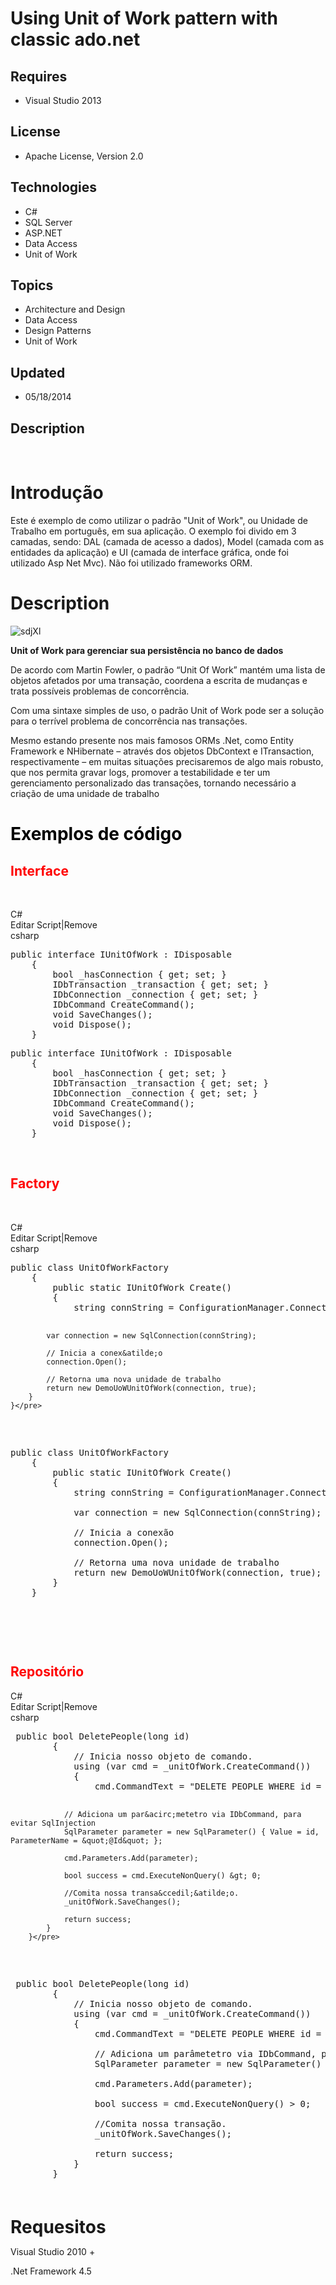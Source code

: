 # Using Unit of Work pattern with classic ado.net
## Requires
- Visual Studio 2013
## License
- Apache License, Version 2.0
## Technologies
- C#
- SQL Server
- ASP.NET
- Data Access
- Unit of Work
## Topics
- Architecture and Design
- Data Access
- Design Patterns
- Unit of Work
## Updated
- 05/18/2014
## Description
&nbsp;
<h1>Introdu&ccedil;&atilde;o</h1>
<p><span>Este &eacute; exemplo de como utilizar o padr&atilde;o &quot;Unit of Work&quot;, ou Unidade de Trabalho em portugu&ecirc;s, em sua aplica&ccedil;&atilde;o. O exemplo foi divido em 3 camadas, sendo: DAL (camada de acesso a dados), Model (camada com as entidades
 da aplica&ccedil;&atilde;o) e UI (camada de interface gr&aacute;fica, onde foi utilizado Asp Net Mvc). N&atilde;o foi utilizado frameworks ORM.&nbsp;</span></p>
<h1>Description</h1>
<p><img class="aligncenter size-full x_wp-image-141" src="-sdjxl.png?w=620" alt="sdjXl"></p>
<p><strong>Unit of Work para gerenciar sua persist&ecirc;ncia no banco de dados</strong></p>
<p>De acordo com Martin Fowler, o padr&atilde;o &ldquo;Unit Of Work&rdquo;&nbsp;mant&eacute;m uma lista de objetos afetados por uma transa&ccedil;&atilde;o, coordena a escrita de mudan&ccedil;as e trata poss&iacute;veis problemas de concorr&ecirc;ncia.&nbsp;</p>
<p>Com uma sintaxe simples de uso, o padr&atilde;o Unit of Work pode ser a solu&ccedil;&atilde;o para o terr&iacute;vel problema de concorr&ecirc;ncia nas transa&ccedil;&otilde;es.</p>
<p>Mesmo estando&nbsp;presente nos mais famosos ORMs .Net, como Entity Framework e NHibernate &ndash; atrav&eacute;s dos objetos DbContext e ITransaction, respectivamente &ndash; em muitas situa&ccedil;&otilde;es precisaremos&nbsp;de&nbsp;algo mais robusto,
 que nos permita gravar logs, promover a testabilidade e ter um gerenciamento personalizado&nbsp;das transa&ccedil;&otilde;es,&nbsp;tornando necess&aacute;rio a cria&ccedil;&atilde;o de uma unidade de trabalho</p>
<h1><span style="color:#000000">Exemplos de c&oacute;digo</span></h1>
<h2><span style="color:#ff0000">Interface</span></h2>
<p>&nbsp;</p>
<div class="scriptcode">
<div class="pluginEditHolder" pluginCommand="mceScriptCode">
<div class="title"><span>C#</span></div>
<div class="pluginLinkHolder"><span class="pluginEditHolderLink">Editar Script</span>|<span class="pluginRemoveHolderLink">Remove</span></div>
<span class="hidden">csharp</span>
<pre class="hidden">public interface IUnitOfWork : IDisposable
    {
        bool _hasConnection { get; set; }
        IDbTransaction _transaction { get; set; }
        IDbConnection _connection { get; set; }
        IDbCommand CreateCommand();
        void SaveChanges();
        void Dispose();
    }</pre>
<div class="preview">
<pre class="js">public&nbsp;interface&nbsp;IUnitOfWork&nbsp;:&nbsp;IDisposable&nbsp;
&nbsp;&nbsp;&nbsp;&nbsp;<span class="js__brace">{</span>&nbsp;
&nbsp;&nbsp;&nbsp;&nbsp;&nbsp;&nbsp;&nbsp;&nbsp;bool&nbsp;_hasConnection&nbsp;<span class="js__brace">{</span>&nbsp;get;&nbsp;set;&nbsp;<span class="js__brace">}</span>&nbsp;
&nbsp;&nbsp;&nbsp;&nbsp;&nbsp;&nbsp;&nbsp;&nbsp;IDbTransaction&nbsp;_transaction&nbsp;<span class="js__brace">{</span>&nbsp;get;&nbsp;set;&nbsp;<span class="js__brace">}</span>&nbsp;
&nbsp;&nbsp;&nbsp;&nbsp;&nbsp;&nbsp;&nbsp;&nbsp;IDbConnection&nbsp;_connection&nbsp;<span class="js__brace">{</span>&nbsp;get;&nbsp;set;&nbsp;<span class="js__brace">}</span>&nbsp;
&nbsp;&nbsp;&nbsp;&nbsp;&nbsp;&nbsp;&nbsp;&nbsp;IDbCommand&nbsp;CreateCommand();&nbsp;
&nbsp;&nbsp;&nbsp;&nbsp;&nbsp;&nbsp;&nbsp;&nbsp;<span class="js__operator">void</span>&nbsp;SaveChanges();&nbsp;
&nbsp;&nbsp;&nbsp;&nbsp;&nbsp;&nbsp;&nbsp;&nbsp;<span class="js__operator">void</span>&nbsp;Dispose();&nbsp;
&nbsp;&nbsp;&nbsp;&nbsp;<span class="js__brace">}</span></pre>
</div>
</div>
</div>
<p>&nbsp;</p>
<h2><span style="color:#ff0000"><strong>Factory</strong></span></h2>
<p>&nbsp;</p>
<div class="scriptcode">
<div class="pluginEditHolder" pluginCommand="mceScriptCode">
<div class="title"><span>C#</span></div>
<div class="pluginLinkHolder"><span class="pluginEditHolderLink">Editar Script</span>|<span class="pluginRemoveHolderLink">Remove</span></div>
<span class="hidden">csharp</span>
<pre class="hidden">public class UnitOfWorkFactory
    {
        public static IUnitOfWork Create()
        {
            string connString = ConfigurationManager.ConnectionStrings[&quot;ConnectionString&quot;].ConnectionString;

            var connection = new SqlConnection(connString);

            // Inicia a conex&atilde;o
            connection.Open();

            // Retorna uma nova unidade de trabalho
            return new DemoUoWUnitOfWork(connection, true);
        }
    }</pre>
<div class="preview">
<pre class="js">public&nbsp;class&nbsp;UnitOfWorkFactory&nbsp;
&nbsp;&nbsp;&nbsp;&nbsp;<span class="js__brace">{</span>&nbsp;
&nbsp;&nbsp;&nbsp;&nbsp;&nbsp;&nbsp;&nbsp;&nbsp;public&nbsp;static&nbsp;IUnitOfWork&nbsp;Create()&nbsp;
&nbsp;&nbsp;&nbsp;&nbsp;&nbsp;&nbsp;&nbsp;&nbsp;<span class="js__brace">{</span>&nbsp;
&nbsp;&nbsp;&nbsp;&nbsp;&nbsp;&nbsp;&nbsp;&nbsp;&nbsp;&nbsp;&nbsp;&nbsp;string&nbsp;connString&nbsp;=&nbsp;ConfigurationManager.ConnectionStrings[<span class="js__string">&quot;ConnectionString&quot;</span>].ConnectionString;&nbsp;
&nbsp;
&nbsp;&nbsp;&nbsp;&nbsp;&nbsp;&nbsp;&nbsp;&nbsp;&nbsp;&nbsp;&nbsp;&nbsp;<span class="js__statement">var</span>&nbsp;connection&nbsp;=&nbsp;<span class="js__operator">new</span>&nbsp;SqlConnection(connString);&nbsp;
&nbsp;
&nbsp;&nbsp;&nbsp;&nbsp;&nbsp;&nbsp;&nbsp;&nbsp;&nbsp;&nbsp;&nbsp;&nbsp;<span class="js__sl_comment">//&nbsp;Inicia&nbsp;a&nbsp;conex&atilde;o</span>&nbsp;
&nbsp;&nbsp;&nbsp;&nbsp;&nbsp;&nbsp;&nbsp;&nbsp;&nbsp;&nbsp;&nbsp;&nbsp;connection.Open();&nbsp;
&nbsp;
&nbsp;&nbsp;&nbsp;&nbsp;&nbsp;&nbsp;&nbsp;&nbsp;&nbsp;&nbsp;&nbsp;&nbsp;<span class="js__sl_comment">//&nbsp;Retorna&nbsp;uma&nbsp;nova&nbsp;unidade&nbsp;de&nbsp;trabalho</span>&nbsp;
&nbsp;&nbsp;&nbsp;&nbsp;&nbsp;&nbsp;&nbsp;&nbsp;&nbsp;&nbsp;&nbsp;&nbsp;<span class="js__statement">return</span>&nbsp;<span class="js__operator">new</span>&nbsp;DemoUoWUnitOfWork(connection,&nbsp;true);&nbsp;
&nbsp;&nbsp;&nbsp;&nbsp;&nbsp;&nbsp;&nbsp;&nbsp;<span class="js__brace">}</span>&nbsp;
&nbsp;&nbsp;&nbsp;&nbsp;<span class="js__brace">}</span></pre>
</div>
</div>
</div>
&nbsp;
<h2 class="endscriptcode"><span style="color:#ff0000">Reposit&oacute;rio</span></h2>
<div class="endscriptcode"></div>
<div class="endscriptcode">
<div class="scriptcode">
<div class="pluginEditHolder" pluginCommand="mceScriptCode">
<div class="title"><span>C#</span></div>
<div class="pluginLinkHolder"><span class="pluginEditHolderLink">Editar Script</span>|<span class="pluginRemoveHolderLink">Remove</span></div>
<span class="hidden">csharp</span>
<pre class="hidden"> public bool DeletePeople(long id)
        {
            // Inicia nosso objeto de comando.
            using (var cmd = _unitOfWork.CreateCommand())
            {
                cmd.CommandText = &quot;DELETE PEOPLE WHERE id = @Id&quot;;

                // Adiciona um par&acirc;metetro via IDbCommand, para evitar SqlInjection
                SqlParameter parameter = new SqlParameter() { Value = id, ParameterName = &quot;@Id&quot; };

                cmd.Parameters.Add(parameter);

                bool success = cmd.ExecuteNonQuery() &gt; 0;

                //Comita nossa transa&ccedil;&atilde;o.
                _unitOfWork.SaveChanges();

                return success;
            }
        }</pre>
<div class="preview">
<pre class="js">&nbsp;public&nbsp;bool&nbsp;DeletePeople(long&nbsp;id)&nbsp;
&nbsp;&nbsp;&nbsp;&nbsp;&nbsp;&nbsp;&nbsp;&nbsp;<span class="js__brace">{</span>&nbsp;
&nbsp;&nbsp;&nbsp;&nbsp;&nbsp;&nbsp;&nbsp;&nbsp;&nbsp;&nbsp;&nbsp;&nbsp;<span class="js__sl_comment">//&nbsp;Inicia&nbsp;nosso&nbsp;objeto&nbsp;de&nbsp;comando.</span>&nbsp;
&nbsp;&nbsp;&nbsp;&nbsp;&nbsp;&nbsp;&nbsp;&nbsp;&nbsp;&nbsp;&nbsp;&nbsp;using&nbsp;(<span class="js__statement">var</span>&nbsp;cmd&nbsp;=&nbsp;_unitOfWork.CreateCommand())&nbsp;
&nbsp;&nbsp;&nbsp;&nbsp;&nbsp;&nbsp;&nbsp;&nbsp;&nbsp;&nbsp;&nbsp;&nbsp;<span class="js__brace">{</span>&nbsp;
&nbsp;&nbsp;&nbsp;&nbsp;&nbsp;&nbsp;&nbsp;&nbsp;&nbsp;&nbsp;&nbsp;&nbsp;&nbsp;&nbsp;&nbsp;&nbsp;cmd.CommandText&nbsp;=&nbsp;<span class="js__string">&quot;DELETE&nbsp;PEOPLE&nbsp;WHERE&nbsp;id&nbsp;=&nbsp;@Id&quot;</span>;&nbsp;
&nbsp;
&nbsp;&nbsp;&nbsp;&nbsp;&nbsp;&nbsp;&nbsp;&nbsp;&nbsp;&nbsp;&nbsp;&nbsp;&nbsp;&nbsp;&nbsp;&nbsp;<span class="js__sl_comment">//&nbsp;Adiciona&nbsp;um&nbsp;par&acirc;metetro&nbsp;via&nbsp;IDbCommand,&nbsp;para&nbsp;evitar&nbsp;SqlInjection</span>&nbsp;
&nbsp;&nbsp;&nbsp;&nbsp;&nbsp;&nbsp;&nbsp;&nbsp;&nbsp;&nbsp;&nbsp;&nbsp;&nbsp;&nbsp;&nbsp;&nbsp;SqlParameter&nbsp;parameter&nbsp;=&nbsp;<span class="js__operator">new</span>&nbsp;SqlParameter()&nbsp;<span class="js__brace">{</span>&nbsp;Value&nbsp;=&nbsp;id,&nbsp;ParameterName&nbsp;=&nbsp;<span class="js__string">&quot;@Id&quot;</span>&nbsp;<span class="js__brace">}</span>;&nbsp;
&nbsp;
&nbsp;&nbsp;&nbsp;&nbsp;&nbsp;&nbsp;&nbsp;&nbsp;&nbsp;&nbsp;&nbsp;&nbsp;&nbsp;&nbsp;&nbsp;&nbsp;cmd.Parameters.Add(parameter);&nbsp;
&nbsp;
&nbsp;&nbsp;&nbsp;&nbsp;&nbsp;&nbsp;&nbsp;&nbsp;&nbsp;&nbsp;&nbsp;&nbsp;&nbsp;&nbsp;&nbsp;&nbsp;bool&nbsp;success&nbsp;=&nbsp;cmd.ExecuteNonQuery()&nbsp;&gt;&nbsp;<span class="js__num">0</span>;&nbsp;
&nbsp;
&nbsp;&nbsp;&nbsp;&nbsp;&nbsp;&nbsp;&nbsp;&nbsp;&nbsp;&nbsp;&nbsp;&nbsp;&nbsp;&nbsp;&nbsp;&nbsp;<span class="js__sl_comment">//Comita&nbsp;nossa&nbsp;transa&ccedil;&atilde;o.</span>&nbsp;
&nbsp;&nbsp;&nbsp;&nbsp;&nbsp;&nbsp;&nbsp;&nbsp;&nbsp;&nbsp;&nbsp;&nbsp;&nbsp;&nbsp;&nbsp;&nbsp;_unitOfWork.SaveChanges();&nbsp;
&nbsp;
&nbsp;&nbsp;&nbsp;&nbsp;&nbsp;&nbsp;&nbsp;&nbsp;&nbsp;&nbsp;&nbsp;&nbsp;&nbsp;&nbsp;&nbsp;&nbsp;<span class="js__statement">return</span>&nbsp;success;&nbsp;
&nbsp;&nbsp;&nbsp;&nbsp;&nbsp;&nbsp;&nbsp;&nbsp;&nbsp;&nbsp;&nbsp;&nbsp;<span class="js__brace">}</span>&nbsp;
&nbsp;&nbsp;&nbsp;&nbsp;&nbsp;&nbsp;&nbsp;&nbsp;<span class="js__brace">}</span></pre>
</div>
</div>
</div>
<div class="endscriptcode"><strong><span style="font-size:2em">Requesitos</span></strong></div>
</div>
<p>Visual Studio 2010 &#43;</p>
<p>.Net Framework 4.5</p>
